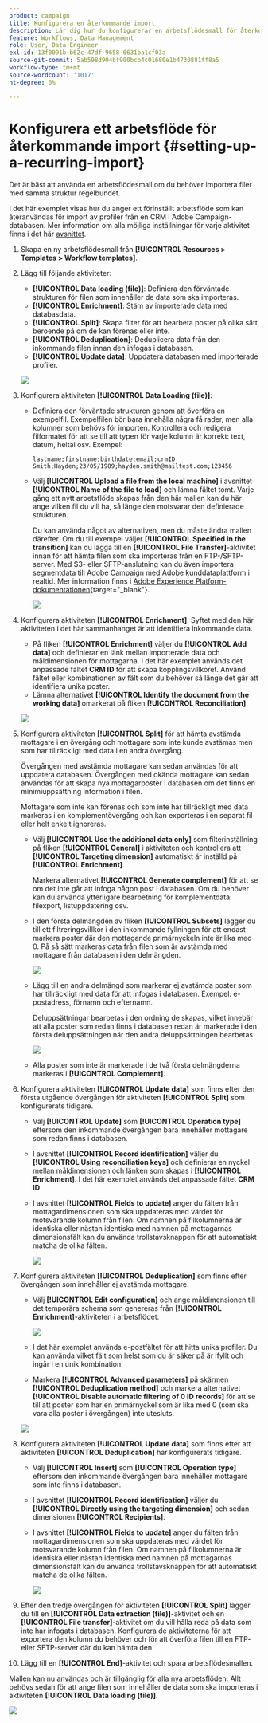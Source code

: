 ```yaml
---
product: campaign
title: Konfigurera en återkommande import
description: Lär dig hur du konfigurerar en arbetsflödesmall för återkommande importer.
feature: Workflows, Data Management
role: User, Data Engineer
exl-id: 13f0091b-b62c-47df-9658-6631ba1cf03a
source-git-commit: 5ab598d904bf900bcb4c01680e1b4730881ff8a5
workflow-type: tm+mt
source-wordcount: '1017'
ht-degree: 0%

---
```


# Konfigurera ett arbetsflöde för återkommande import {#setting-up-a-recurring-import}



Det är bäst att använda en arbetsflödesmall om du behöver importera filer med samma struktur regelbundet.

I det här exemplet visas hur du anger ett förinställt arbetsflöde som kan återanvändas för import av profiler från en CRM i Adobe Campaign-databasen. Mer information om alla möjliga inställningar för varje aktivitet finns i det här [avsnittet](activities.md).

1. Skapa en ny arbetsflödesmall från **[!UICONTROL Resources > Templates > Workflow templates]**.
1. Lägg till följande aktiviteter:

   * **[!UICONTROL Data loading (file)]**: Definiera den förväntade strukturen för filen som innehåller de data som ska importeras.
   * **[!UICONTROL Enrichment]**: Stäm av importerade data med databasdata.
   * **[!UICONTROL Split]**: Skapa filter för att bearbeta poster på olika sätt beroende på om de kan förenas eller inte.
   * **[!UICONTROL Deduplication]**: Deduplicera data från den inkommande filen innan den infogas i databasen.
   * **[!UICONTROL Update data]**: Uppdatera databasen med importerade profiler.

   ![](assets/import_template_example0.png)

1. Konfigurera aktiviteten **[!UICONTROL Data Loading (file)]**:

   * Definiera den förväntade strukturen genom att överföra en exempelfil. Exempelfilen bör bara innehålla några få rader, men alla kolumner som behövs för importen. Kontrollera och redigera filformatet för att se till att typen för varje kolumn är korrekt: text, datum, heltal osv. Exempel:

     ```
     lastname;firstname;birthdate;email;crmID
     Smith;Hayden;23/05/1989;hayden.smith@mailtest.com;123456
     ```

   * Välj **[!UICONTROL Upload a file from the local machine]** i avsnittet **[!UICONTROL Name of the file to load]** och lämna fältet tomt. Varje gång ett nytt arbetsflöde skapas från den här mallen kan du här ange vilken fil du vill ha, så länge den motsvarar den definierade strukturen.

     Du kan använda något av alternativen, men du måste ändra mallen därefter. Om du till exempel väljer **[!UICONTROL Specified in the transition]** kan du lägga till en **[!UICONTROL File Transfer]**-aktivitet innan för att hämta filen som ska importeras från en FTP-/SFTP-server. Med S3- eller SFTP-anslutning kan du även importera segmentdata till Adobe Campaign med Adobe kunddataplattform i realtid. Mer information finns i [Adobe Experience Platform-dokumentationen](https://experienceleague.adobe.com/docs/experience-platform/destinations/catalog/email-marketing/adobe-campaign.html){target="_blank"}.

     ![](assets/import_template_example1.png)

1. Konfigurera aktiviteten **[!UICONTROL Enrichment]**. Syftet med den här aktiviteten i det här sammanhanget är att identifiera inkommande data.

   * På fliken **[!UICONTROL Enrichment]** väljer du **[!UICONTROL Add data]** och definierar en länk mellan importerade data och måldimensionen för mottagarna. I det här exemplet används det anpassade fältet **CRM ID** för att skapa kopplingsvillkoret. Använd fältet eller kombinationen av fält som du behöver så länge det går att identifiera unika poster.
   * Lämna alternativet **[!UICONTROL Identify the document from the working data]** omarkerat på fliken **[!UICONTROL Reconciliation]**.

   ![](assets/import_template_example2.png)

1. Konfigurera aktiviteten **[!UICONTROL Split]** för att hämta avstämda mottagare i en övergång och mottagare som inte kunde avstämas men som har tillräckligt med data i en andra övergång.

   Övergången med avstämda mottagare kan sedan användas för att uppdatera databasen. Övergången med okända mottagare kan sedan användas för att skapa nya mottagarposter i databasen om det finns en minimiuppsättning information i filen.

   Mottagare som inte kan förenas och som inte har tillräckligt med data markeras i en komplementövergång och kan exporteras i en separat fil eller helt enkelt ignoreras.

   * Välj **[!UICONTROL Use the additional data only]** som filterinställning på fliken **[!UICONTROL General]** i aktiviteten och kontrollera att **[!UICONTROL Targeting dimension]** automatiskt är inställd på **[!UICONTROL Enrichment]**.

     Markera alternativet **[!UICONTROL Generate complement]** för att se om det inte går att infoga någon post i databasen. Om du behöver kan du använda ytterligare bearbetning för komplementdata: filexport, listuppdatering osv.

   * I den första delmängden av fliken **[!UICONTROL Subsets]** lägger du till ett filtreringsvillkor i den inkommande fyllningen för att endast markera poster där den mottagande primärnyckeln inte är lika med 0. På så sätt markeras data från filen som är avstämda med mottagare från databasen i den delmängden.

     ![](assets/import_template_example3.png)

   * Lägg till en andra delmängd som markerar ej avstämda poster som har tillräckligt med data för att infogas i databasen. Exempel: e-postadress, förnamn och efternamn.

     Deluppsättningar bearbetas i den ordning de skapas, vilket innebär att alla poster som redan finns i databasen redan är markerade i den första deluppsättningen när den andra deluppsättningen bearbetas.

     ![](assets/import_template_example3_2.png)

   * Alla poster som inte är markerade i de två första delmängderna markeras i **[!UICONTROL Complement]**.

1. Konfigurera aktiviteten **[!UICONTROL Update data]** som finns efter den första utgående övergången för aktiviteten **[!UICONTROL Split]** som konfigurerats tidigare.

   * Välj **[!UICONTROL Update]** som **[!UICONTROL Operation type]** eftersom den inkommande övergången bara innehåller mottagare som redan finns i databasen.
   * I avsnittet **[!UICONTROL Record identification]** väljer du **[!UICONTROL Using reconciliation keys]** och definierar en nyckel mellan måldimensionen och länken som skapas i **[!UICONTROL Enrichment]**. I det här exemplet används det anpassade fältet **CRM ID**.
   * I avsnittet **[!UICONTROL Fields to update]** anger du fälten från mottagardimensionen som ska uppdateras med värdet för motsvarande kolumn från filen. Om namnen på filkolumnerna är identiska eller nästan identiska med namnen på mottagarnas dimensionsfält kan du använda trollstavsknappen för att automatiskt matcha de olika fälten.

     ![](assets/import_template_example6.png)

1. Konfigurera aktiviteten **[!UICONTROL Deduplication]** som finns efter övergången som innehåller ej avstämda mottagare:

   * Välj **[!UICONTROL Edit configuration]** och ange måldimensionen till det temporära schema som genereras från **[!UICONTROL Enrichment]**-aktiviteten i arbetsflödet.

     ![](assets/import_template_example4.png)

   * I det här exemplet används e-postfältet för att hitta unika profiler. Du kan använda vilket fält som helst som du är säker på är ifyllt och ingår i en unik kombination.
   * Markera **[!UICONTROL Advanced parameters]** på skärmen **[!UICONTROL Deduplication method]** och markera alternativet **[!UICONTROL Disable automatic filtering of 0 ID records]** för att se till att poster som har en primärnyckel som är lika med 0 (som ska vara alla poster i övergången) inte utesluts.

   ![](assets/import_template_example7.png)

1. Konfigurera aktiviteten **[!UICONTROL Update data]** som finns efter att aktiviteten **[!UICONTROL Deduplication]** har konfigurerats tidigare.

   * Välj **[!UICONTROL Insert]** som **[!UICONTROL Operation type]** eftersom den inkommande övergången bara innehåller mottagare som inte finns i databasen.
   * I avsnittet **[!UICONTROL Record identification]** väljer du **[!UICONTROL Directly using the targeting dimension]** och sedan dimensionen **[!UICONTROL Recipients]**.
   * I avsnittet **[!UICONTROL Fields to update]** anger du fälten från mottagardimensionen som ska uppdateras med värdet för motsvarande kolumn från filen. Om namnen på filkolumnerna är identiska eller nästan identiska med namnen på mottagarnas dimensionsfält kan du använda trollstavsknappen för att automatiskt matcha de olika fälten.

     ![](assets/import_template_example8.png)

1. Efter den tredje övergången för aktiviteten **[!UICONTROL Split]** lägger du till en **[!UICONTROL Data extraction (file)]**-aktivitet och en **[!UICONTROL File transfer]**-aktivitet om du vill hålla reda på data som inte har infogats i databasen. Konfigurera de aktiviteterna för att exportera den kolumn du behöver och för att överföra filen till en FTP- eller SFTP-server där du kan hämta den.
1. Lägg till en **[!UICONTROL End]**-aktivitet och spara arbetsflödesmallen.

Mallen kan nu användas och är tillgänglig för alla nya arbetsflöden. Allt behövs sedan för att ange filen som innehåller de data som ska importeras i aktiviteten **[!UICONTROL Data loading (file)]**.

![](assets/import_template_example9.png)
